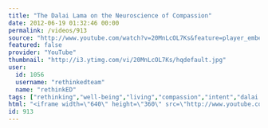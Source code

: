 ```yaml
---
title: "The Dalai Lama on the Neuroscience of Compassion"
date: 2012-06-19 01:32:46 00:00
permalink: /videos/913
source: "http://www.youtube.com/watch?v=20MnLcOL7Ks&feature=player_embedded"
featured: false
provider: "YouTube"
thumbnail: "http://i3.ytimg.com/vi/20MnLcOL7Ks/hqdefault.jpg"
user:
  id: 1056
  username: "rethinkedteam"
  name: "rethinkED"
tags: ["rethinking","well-being","living","compassion","intent","dalai lama"]
html: "<iframe width=\"640\" height=\"360\" src=\"http://www.youtube.com/embed/20MnLcOL7Ks?wmode=transparent&fs=1&feature=oembed\" frameborder=\"0\" allowfullscreen></iframe>"
id: 913
---
```


